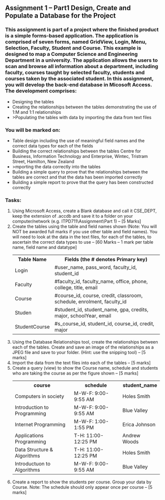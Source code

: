 ## Assignment 1 – Part1 Design, Create and Populate a Database for the Project
<h3>This assignment is part of a project where the finished product is a simple forms‐based application. The application is comprised of seven forms, named GridView, Login, Menu, Selection, Faculty, Student and Course. This example is designed to map a Computer Science and Engineering Department in a university. The application allows the users to scan and browse all information about a department, including faculty, courses taught by selected faculty, students and courses taken by the associated student.
In this assignment, you will develop the back‐end database in Micosoft Access. The development comprises:</h3>
<ul>
  <li>Designing the tables</li>
  <li>Creating the relationships between the tables demonstrating the use of 1:M and 1:1 relationships</li>
  <li>>Populating the tables with data by importing the data from text files</li>
</ul>
<h3>You will be marked on:</h3>
<ul>
  <li>Table design including the use of meaningful field names and the correct data types for each of the fields</li>
  <li>Building the correct relationships between the tables
  Centre for Business, Information Technology and Enterprise, Wintec, Tristram Street, Hamilton, New Zealand</li>
  <li>>mporting the data correctly into the tables</li>
  <li>Building a simple query to prove that the relationships between the tables are correct and that the data has been imported correctly</li>
  <li>Building a simple report to prove that the query has been constructed correctly</li>
</ul>
<h3>Tasks:</h3>
<ol>
  <li>Using Microsoft Access, create a Blank database and call it CSE_DEPT, keep the extension of .accdb and save it to a folder on your computer/network (e.g. ITPD711\Assignment\Part 1) – [5 Marks]</li>
  <li>Create the tables using the table and field names shown (Note: You will NOT be awarded full marks if you use other table and field names). You will need to look at the data in the text files, for each of the tables, to ascertain the correct data types to use – [60 Marks – 1 mark per table name, field name and datatype]</li>
    <table>
      <tr>
        <th>Table Name</th>
        <th>Fields (the # denotes Primary key)</th>
      </tr>
      <tr>
        <td>Login</td>
        <td>#user_name, pass_word, faculty_id, student_id</td>
      </tr>
      <tr>
        <td>Faculty</td>
        <td>#faculty_id, faculty_name, office, phone, college, title, email</td>
      </tr>
      <tr>
        <td>Course</td>
        <td>#course_id, course, credit, classroom, schedule, enrolment, faculty_id</td>
      </tr>
      <tr>
        <td>Studen</td>
        <td>#student_id, student_name, gpa, credits, major, schoolYear, email</td>
      </tr>
      <tr>
        <td>StudentCourse</td>
        <td>#s_course_id, student_id, course_id, credit, major</td>
      </tr>
    </table>
  <li>Using the Database Relationships tool, create the relationships between each of the tables. Create and save an image of the relationships as a JPEG file and save to your folder. (Hint: use the snipping tool) – [5 marks]</li>
  <li>Import the data from the text files into each of the tables – [5 marks]</li>
  <li>Create a query (view) to show the Course name, schedule and students who are taking the course as per the figure shown – [5 marks]</li>
    <table>
      <tr>
        <th>course</th>
        <th>schedule</th>
        <th>student_name</th>
      </tr>
      <tr>
        <td>Computers in society</td>
        <td>M-W-F: 9:00-9:55 AM</td>
        <td>Holes Smith</td>
      </tr>
      <tr>
        <td>Introduction to Programming</td>
        <td>M-W-F: 9:00-9:55 AM</td>
        <td>Blue Valley</td>
      </tr>
      <tr>
        <td>Internet Programming</td>
        <td>M-W-F: 1:00-1:55 PM</td>
        <td>Erica Johnson</td>
      </tr>
      <tr>
        <td>Applications Programming</td>
        <td>T-H: 11:00-12:25 PM</td>
        <td>Andrew Woods</td>
      </tr>
      <tr>
        <td>Data Structure & Algorithms</td>
        <td>T-H: 11:00-12:25 PM</td>
        <td>Holes Smith</td>
      </tr>
      <tr>
        <td>Introductuon to Algorithms</td>
        <td>M-W-F: 9:00-9:55 AM</td>
        <td>Blue Valley</td>
      </tr>
    </table>
  <li>Create a report to show the students per course. Group your data by Course. Note: The schedule should only appear once per course – [5 marks]</li>
</ol>